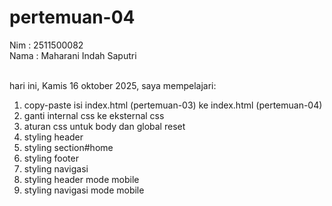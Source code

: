 # pertemuan-04

Nim : 2511500082<br>
Nama : Maharani Indah Saputri<br><br>

hari ini, Kamis 16 oktober 2025, saya mempelajari:
<ol>
  <li>copy-paste isi index.html (pertemuan-03) ke index.html (pertemuan-04)</li>
  <li>ganti internal css ke eksternal css</li>
  <li>aturan css untuk body dan global reset</li>
  <li>styling header</li>
  <li>styling section#home</li>
  <li>styling footer</li>
  <li>styling navigasi</li>
  <li>styling header mode mobile</li>
  <li>styling navigasi mode mobile</li>
</ol>